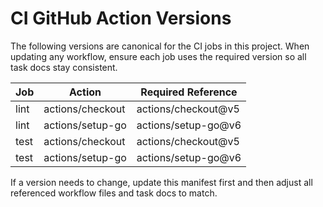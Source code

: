 # CI GitHub Action Versions

The following versions are canonical for the CI jobs in this project. When updating any workflow, ensure each job uses the required version so all task docs stay consistent.

| Job | Action | Required Reference |
| --- | --- | --- |
| lint | actions/checkout | actions/checkout@v5 |
| lint | actions/setup-go | actions/setup-go@v6 |
| test | actions/checkout | actions/checkout@v5 |
| test | actions/setup-go | actions/setup-go@v6 |

If a version needs to change, update this manifest first and then adjust all referenced workflow files and task docs to match.
